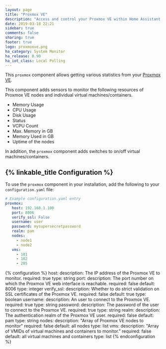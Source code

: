 ```yaml
---
layout: page
title: "Proxmox VE"
description: "Access and control your Proxmox VE within Home Assistant."
date: 2019-03-18 22:21
sidebar: true
comments: false
sharing: true
footer: true
logo: proxmoxve.png
ha_category: System Monitor
ha_release: 0.90
ha_iot_class: Local Polling
---
```


This `proxmox` component allows getting various statistics from your [Proxmox VE](https://www.proxmox.com/en/proxmox-ve).

This component adds sensors to monitor the following resources of Proxmox VE nodes and individual virtual machines/containers.
* Memory Usage
* CPU Usage
* Disk Usage
* Status
* VCPU Count
* Max. Memory in GB
* Memory Used in GB
* Uptime of the nodes
 
In addition, the `proxmox` component adds switches to on/off virtual machines/containers.

## {% linkable_title Configuration %}

To use the `proxmox` component in your installation, add the following to your `configuration.yaml` file:

```yaml
# Example configuration.yaml entry
proxmox:
   host: 192.168.1.100
   port: 8006
   verify_ssl: False
   username: user
   password: mysupersecretpassword
   realm: pam
   nodes:
     - node1
     - node2
   vms:
     - 101
     - 102
     - 205
```

{% configuration %}
host:
  description: The IP address of the Proxmox VE to monitor.
  required: true
  type: string
port:
  description: The port number on which the Proxmox VE web interface is reachable.
  required: false
  default: 8006
  type: integer
verify_ssl:
  description: Whether to do strict validation on SSL certificates of the Proxmox VE.
  required: false
  default: true
  type: boolean
username:
  description: An user to connect to the Proxmox VE.
  required: true
  type: string
password:
  description: The password of the user to connect to the Proxmox VE.
  required: true
  type: string
realm:
  description: The authentication realm of the Proxmox VE user.
  required: false
  default: pam
  type: string
nodes:
  description: "Array of Proxmox VE nodes to monitor"
  required: false
  default: all nodes
  type: list
vms:
  description: "Array of VMIDs of virtual machines and containers to monitor."
  required: false
  default: all virtual machines and containers
  type: list
{% endconfiguration %}
